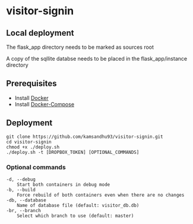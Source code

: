 # visitor-signin

## Local deployment
The flask_app directory needs to be marked as sources root

A copy of the sqllite databse needs to be placed in the flask_app/instance directory


## Prerequisites
 - Install [Docker](https://docs.docker.com/install/)
 - Install [Docker-Compose](https://docs.docker.com/compose/install/#prerequisites)

## Deployment
 ```
 git clone https://github.com/kamsandhu93/visitor-signin.git
 cd visitor-signin
 chmod +x ./deploy.sh
 ./deploy.sh -t [DROPBOX_TOKEN] [OPTIONAL_COMMANDS]
 ```

### Optional commands
```
-d, --debug
    Start both containers in debug mode
-b, --build
    Force rebuild of both containers even when there are no changes
-db, --database
    Name of database file (default: visitor_db.db)
-br, --branch
    Select which branch to use (default: master)
```

